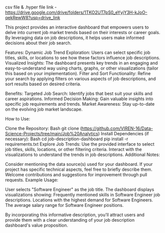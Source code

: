 csv file & .hyper file link - https://drive.google.com/drive/folders/1TKO2UT7pS0_eYyjY3H-kJoO-qekRewW8?usp=drive_link

This project provides an interactive dashboard that empowers users to delve into current job market trends based on their interests or career goals. By leveraging data on job descriptions, it helps users make informed decisions about their job search.

Features: Dynamic Job Trend Exploration: Users can select specific job titles, skills, or locations to see how these factors influence job descriptions. Visualized Insights: The dashboard presents key trends in an engaging and easy-to-understand way using charts, graphs, or other visualizations (tailor this based on your implementation). Filter and Sort Functionality: Refine your search by applying filters on various aspects of job descriptions, and sort results based on desired criteria.

Benefits: Targeted Job Search: Identify jobs that best suit your skills and career aspirations. Informed Decision Making: Gain valuable insights into specific job requirements and trends. Market Awareness: Stay up-to-date on the evolving job market landscape.

How to Use:

Clone the Repository: Bash git clone (https://github.com/VIREN-16/Data-Science-Projects/tree/main/Job%20Analytics) Install Dependencies (if necessary): Bash cd job-description-dashboard pip install -r requirements.txt Explore Job Trends: Use the provided interface to select job titles, skills, locations, or other filtering criteria. Interact with the visualizations to understand the trends in job descriptions. Additional Notes:

Consider mentioning the data source(s) used for your dashboard. If your project has specific technical aspects, feel free to briefly describe them. Welcome contributions and suggestions for improvement through pull requests. Example Usage:

User selects "Software Engineer" as the job title. The dashboard displays visualizations showing: Frequently mentioned skills in Software Engineer job descriptions. Locations with the highest demand for Software Engineers. The average salary range for Software Engineer positions.

By incorporating this informative description, you'll attract users and provide them with a clear understanding of your job description dashboard's value proposition.
